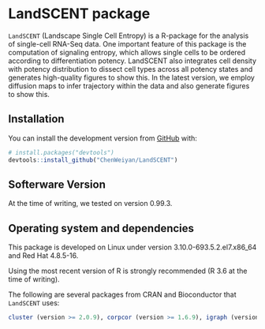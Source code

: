 
<!-- README.md is generated from README.Rmd. Please edit that file -->
LandSCENT package
=========

<!-- badges: start -->
<!-- badges: end -->
`LandSCENT` (Landscape Single Cell Entropy) is a R-package for the analysis of single-cell RNA-Seq data. One important feature of this package is the computation of signaling entropy, which allows single cells to be ordered according to differentiation potency. LandSCENT also integrates cell density with potency distribution to dissect cell types across all potency states and generates high-quality figures to show this. In the latest version, we employ diffusion maps to infer trajectory within the data and also generate figures to show this.

Installation
------------

You can install the development version from [GitHub](https://github.com/) with:

``` r
# install.packages("devtools")
devtools::install_github("ChenWeiyan/LandSCENT")
```

Softerware Version
------------------

At the time of writing, we tested on version 0.99.3.

Operating system and dependencies
---------------------------------

This package is developed on Linux under version 3.10.0-693.5.2.el7.x86\_64 and Red Hat 4.8.5-16.

Using the most recent version of R is strongly recommended (R 3.6 at the time of writing).

The following are several packages from CRAN and Bioconductor that `LandSCENT` uses:

``` r
cluster (version >= 2.0.9), corpcor (version >= 1.6.9), igraph (version >= 1.2.4.1), isva (version >= 1.9), mclust (version >= 5.4.3), marray (version >= 1.62.0), scater (version >= 1.12.0), Biobase (version >= 2.44.0), BiocGenerics (version >= 0.30.0), SummarizedExperiment (version >= 1.14.0), SingleCellExperiment (version >= 1.6.0), Rtsne (version >= 0.15), irlba (version >= 2.3.3), plot3D (version >= 1.1.1), MASS(version >= 7.3-51.4), dbscan (version >= 1.1-3), monocle (version >= 2.12.0), DelayedArray (version >= 0.10.0), Matrix (version >= 1.2-17), destiny (version >= 2.14.0), ggplot2 (version >= 3.1.1)
```
